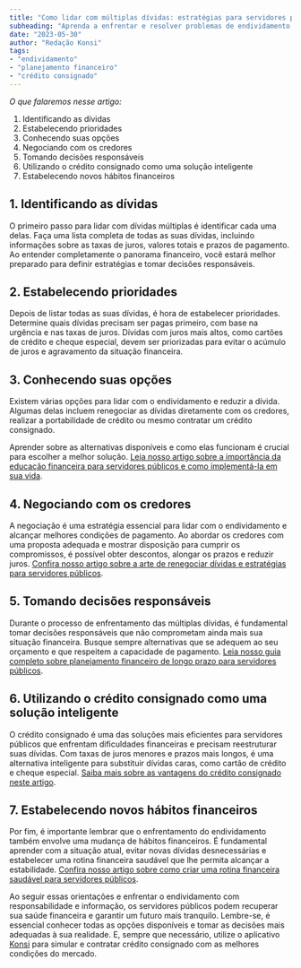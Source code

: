```yaml
---
title: "Como lidar com múltiplas dívidas: estratégias para servidores públicos"
subheading: "Aprenda a enfrentar e resolver problemas de endividamento, priorizando soluções eficientes e responsáveis."
date: "2023-05-30"
author: "Redação Konsi"
tags:
- "endividamento"
- "planejamento financeiro"
- "crédito consignado"
---
```


_O que falaremos nesse artigo:_

1. Identificando as dívidas
2. Estabelecendo prioridades
3. Conhecendo suas opções
4. Negociando com os credores
5. Tomando decisões responsáveis
6. Utilizando o crédito consignado como uma solução inteligente
7. Estabelecendo novos hábitos financeiros

## 1. Identificando as dívidas

O primeiro passo para lidar com dívidas múltiplas é identificar cada uma delas. Faça uma lista completa de todas as suas dívidas, incluindo informações sobre as taxas de juros, valores totais e prazos de pagamento. Ao entender completamente o panorama financeiro, você estará melhor preparado para definir estratégias e tomar decisões responsáveis.

## 2. Estabelecendo prioridades

Depois de listar todas as suas dívidas, é hora de estabelecer prioridades. Determine quais dívidas precisam ser pagas primeiro, com base na urgência e nas taxas de juros. Dívidas com juros mais altos, como cartões de crédito e cheque especial, devem ser priorizadas para evitar o acúmulo de juros e agravamento da situação financeira. 

## 3. Conhecendo suas opções

Existem várias opções para lidar com o endividamento e reduzir a dívida. Algumas delas incluem renegociar as dívidas diretamente com os credores, realizar a portabilidade de crédito ou mesmo contratar um crédito consignado.

Aprender sobre as alternativas disponíveis e como elas funcionam é crucial para escolher a melhor solução. [Leia nosso artigo sobre a importância da educação financeira para servidores públicos e como implementá-la em sua vida](https://konsi.com.br/postagens/a-importncia-da-educao-financeira-para-servidores-pblicos-e-como-implement-la-em-sua-vida).

## 4. Negociando com os credores

A negociação é uma estratégia essencial para lidar com o endividamento e alcançar melhores condições de pagamento. Ao abordar os credores com uma proposta adequada e mostrar disposição para cumprir os compromissos, é possível obter descontos, alongar os prazos e reduzir juros. [Confira nosso artigo sobre a arte de renegociar dívidas e estratégias para servidores públicos](https://konsi.com.br/postagens/a-arte-de-renegociar-dvidas-estratgias-para-servidores-pblicos).

## 5. Tomando decisões responsáveis

Durante o processo de enfrentamento das múltiplas dívidas, é fundamental tomar decisões responsáveis que não comprometam ainda mais sua situação financeira. Busque sempre alternativas que se adequem ao seu orçamento e que respeitem a capacidade de pagamento. [Leia nosso guia completo sobre planejamento financeiro de longo prazo para servidores públicos](https://konsi.com.br/postagens/como-montar-um-planejamento-financeiro-de-longo-prazo-para-servidores-pblicos).

## 6. Utilizando o crédito consignado como uma solução inteligente

O crédito consignado é uma das soluções mais eficientes para servidores públicos que enfrentam dificuldades financeiras e precisam reestruturar suas dívidas. Com taxas de juros menores e prazos mais longos, é uma alternativa inteligente para substituir dívidas caras, como cartão de crédito e cheque especial. [Saiba mais sobre as vantagens do crédito consignado neste artigo](https://konsi.com.br/postagens/vantagens-do-credito-consignado-por-que-escolher).

## 7. Estabelecendo novos hábitos financeiros

Por fim, é importante lembrar que o enfrentamento do endividamento também envolve uma mudança de hábitos financeiros. É fundamental aprender com a situação atual, evitar novas dívidas desnecessárias e estabelecer uma rotina financeira saudável que lhe permita alcançar a estabilidade. [Confira nosso artigo sobre como criar uma rotina financeira saudável para servidores públicos](https://konsi.com.br/postagens/como-criar-uma-rotina-financeira-saudvel-para-servidores-pblicos).

Ao seguir essas orientações e enfrentar o endividamento com responsabilidade e informação, os servidores públicos podem recuperar sua saúde financeira e garantir um futuro mais tranquilo. Lembre-se, é essencial conhecer todas as opções disponíveis e tomar as decisões mais adequadas à sua realidade. E, sempre que necessário, utilize o aplicativo [Konsi](https://konsi.com.br/app) para simular e contratar crédito consignado com as melhores condições do mercado.